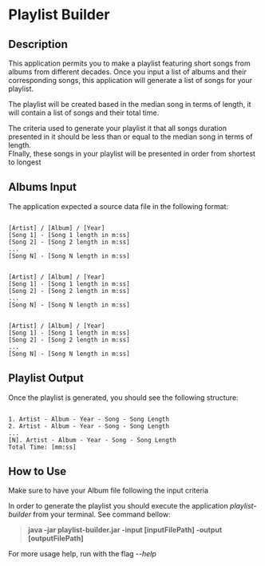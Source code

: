# Playlist Builder

## Description
This application permits you to make a playlist featuring short songs from albums 
from different decades. Once you input a list of albums and their corresponding songs, 
this application will generate a list of songs for your playlist. 

The playlist will be created based in the median song in terms of length, 
it will contain a list of songs and their total time.

The criteria used to generate your playlist it that all songs duration presented 
in it should be less than or equal to the median song in terms of length.  
FInally, these songs in your playlist will be presented in order from shortest to longest

## Albums Input
The application expected a source data file in the following format:

<pre><code>
[Artist] / [Album] / [Year]
[Song 1] - [Song 1 length in m:ss]
[Song 2] - [Song 2 length in m:ss]
...
[Song N] - [Song N length in m:ss]
<br>
[Artist] / [Album] / [Year]
[Song 1] - [Song 1 length in m:ss]
[Song 2] - [Song 2 length in m:ss]
...
[Song N] - [Song N length in m:ss]
<br>
[Artist] / [Album] / [Year]
[Song 1] - [Song 1 length in m:ss]
[Song 2] - [Song 2 length in m:ss]
...
[Song N] - [Song N length in m:ss]
</code></pre>

## Playlist Output

Once the playlist is generated, you should see the following structure:

<pre><code>
1. Artist - Album - Year - Song - Song Length
2. Artist - Album - Year - Song - Song Length
...
[N]. Artist - Album - Year - Song - Song Length
Total Time: [mm:ss]
</code></pre>

## How to Use

Make sure to have your Album file following the input criteria

In order to generate the playlist you should execute the application 
*playlist-builder* from your terminal. See command bellow:
> **java -jar playlist-builder.jar -input [inputFilePath] -output [outputFilePath]**

For more usage help, run with the flag *--help*
